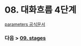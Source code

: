 # 08. 대화흐름 4단계
[parameters 공식문서](https://www.jenkins.io/doc/book/pipeline/syntax/#parameters)




### 다음 > [09. stages](09.%20stages.md)

